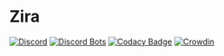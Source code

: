 # Zira
[![Discord](https://discordapp.com/api/guilds/268251138841772032/widget.png?style=shield)](https://zira.pw/support)
[![Discord Bots](https://discordbots.org/api/widget/status/275813801792634880.svg)](https://discordbots.org/bot/275813801792634880)
[![Codacy Badge](https://api.codacy.com/project/badge/Grade/765b4d42b5b74bbc853a8d8da7b695e9)](https://www.codacy.com/app/Zira/Zira?utm_source=github.com&amp;utm_medium=referral&amp;utm_content=ZiraDiscord/Zira&amp;utm_campaign=Badge_Grade)
[![Crowdin](https://d322cqt584bo4o.cloudfront.net/zira/localized.svg)](https://translate.zira.pw/project/zira)
